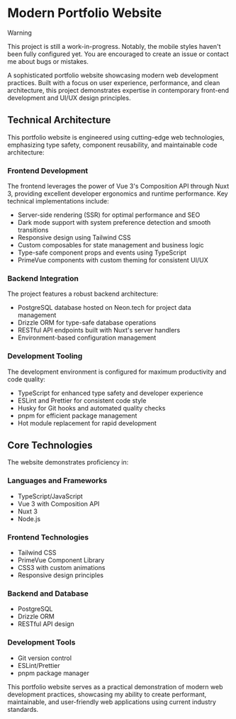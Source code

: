 # Modern Portfolio Website

> [!WARNING]
> This project is still a work-in-progress. Notably, the mobile styles haven't been fully configured yet. You are encouraged to create an issue or contact me about bugs or mistakes.

A sophisticated portfolio website showcasing modern web development practices. Built with a focus on user experience, performance, and clean architecture, this project demonstrates expertise in contemporary front-end development and UI/UX design principles.

## Technical Architecture

This portfolio website is engineered using cutting-edge web technologies, emphasizing type safety, component reusability, and maintainable code architecture:

### Frontend Development

The frontend leverages the power of Vue 3's Composition API through Nuxt 3, providing excellent developer ergonomics and runtime performance. Key technical implementations include:

- Server-side rendering (SSR) for optimal performance and SEO
- Dark mode support with system preference detection and smooth transitions
- Responsive design using Tailwind CSS
- Custom composables for state management and business logic
- Type-safe component props and events using TypeScript
- PrimeVue components with custom theming for consistent UI/UX

### Backend Integration

The project features a robust backend architecture:

- PostgreSQL database hosted on Neon.tech for project data management
- Drizzle ORM for type-safe database operations
- RESTful API endpoints built with Nuxt's server handlers
- Environment-based configuration management

### Development Tooling

The development environment is configured for maximum productivity and code quality:

- TypeScript for enhanced type safety and developer experience
- ESLint and Prettier for consistent code style
- Husky for Git hooks and automated quality checks
- pnpm for efficient package management
- Hot module replacement for rapid development

## Core Technologies

The website demonstrates proficiency in:

### Languages and Frameworks

- TypeScript/JavaScript
- Vue 3 with Composition API
- Nuxt 3
- Node.js

### Frontend Technologies

- Tailwind CSS
- PrimeVue Component Library
- CSS3 with custom animations
- Responsive design principles

### Backend and Database

- PostgreSQL
- Drizzle ORM
- RESTful API design

### Development Tools

- Git version control
- ESLint/Prettier
- pnpm package manager

This portfolio website serves as a practical demonstration of modern web development practices, showcasing my ability to create performant, maintainable, and user-friendly web applications using current industry standards.
